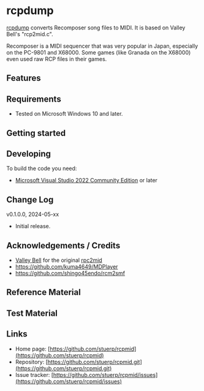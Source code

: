 
# rcpdump

[rcpdump]() converts Recomposer song files to MIDI. It is based on Valley Bell's "rcp2mid.c".

Recomposer is a MIDI sequencer that was very popular in Japan, especially on the PC-9801 and X68000. Some games (like Granada on the X68000) even used raw RCP files in their games.

## Features

## Requirements

* Tested on Microsoft Windows 10 and later.

## Getting started

## Developing

To build the code you need:

* [Microsoft Visual Studio 2022 Community Edition](https://visualstudio.microsoft.com/downloads/) or later

## Change Log

v0.1.0.0, 2024-05-xx

* Initial release.

## Acknowledgements / Credits

* [Valley Bell]() for the original [rpc2mid]()
* https://github.com/kuma4649/MDPlayer
* https://github.com/shingo45endo/rcm2smf

## Reference Material

## Test Material

## Links

* Home page: [https://github.com/stuerp/rcpmid](https://github.com/stuerp/rcpmid)
* Repository: [https://github.com/stuerp/rcpmid.git](https://github.com/stuerp/rcpmid.git)
* Issue tracker: [https://github.com/stuerp/rcpmid/issues](https://github.com/stuerp/rcpmid/issues)
